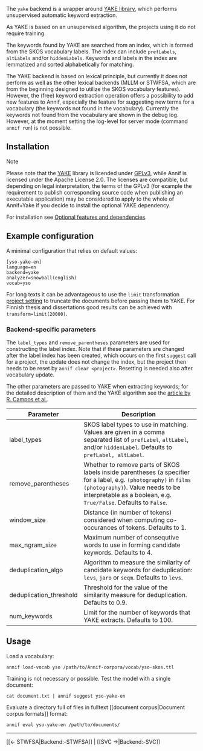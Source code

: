 The `yake` backend is a wrapper around [YAKE library](https://github.com/LIAAD/yake), which performs unsupervised automatic keyword extraction.

As YAKE is based on an unsupervised algorithm, the projects using it do not require training.

The keywords found by YAKE are searched from an index, which is formed from the SKOS vocabulary labels. The index can include `prefLabels`, `altLabels` and/or `hiddenLabels`. Keywords and labels in the index are lemmatized and sorted alphabetically for matching.

The YAKE backend is based on lexical principle, but currently it does not perform as well as the other lexical backends (MLLM or STWFSA, which are from the beginning designed to utilize the SKOS vocabulary features). However, the (free) keyword extraction operation offers a possibility to add new features to Annif, especially the feature for suggesting new terms for a vocabulary (the keywords not found in the vocabulary).
Currently the keywords not found from the vocabulary are shown in the debug log. However, at the moment setting the log-level for server mode (command `annif run`) is not possible.

## Installation

> [!NOTE]
> Please note that the [YAKE](https://github.com/LIAAD/yake) library is licended
> under [GPLv3](https://www.gnu.org/licenses/gpl-3.0.txt), while Annif is
> licensed under the Apache License 2.0. The licenses are compatible, but
> depending on legal interpretation, the terms of the GPLv3 (for example the
> requirement to publish corresponding source code when publishing an executable
> application) may be considered to apply to the whole of Annif+Yake if you
> decide to install the optional YAKE dependency.

For installation see [Optional features and dependencies](https://github.com/NatLibFi/Annif/wiki/Optional-features-and-dependencies).

## Example configuration

A minimal configuration that relies on default values:

```
[yso-yake-en]
language=en
backend=yake
analyzer=snowball(english)
vocab=yso
```

For long texts it can be advantageous to use the `limit` transformation [project setting](https://github.com/NatLibFi/Annif/wiki/Project-configuration) to truncate the documents before passing them to YAKE. For Finnish thesis and dissertations good results can be achieved with `transform=limit(20000)`.

### Backend-specific parameters

The `label_types` and `remove_parentheses` parameters are used for constructing the label index.
Note that if these parameters are changed after the label index has been created, which occurs on the first `suggest` call for a project, the update does not change the index, but the project then needs to be reset by `annif clear <project>`.
Resetting is needed also after vocabulary update.

The other parameters are passed to YAKE when extracting keywords; for the detailed description of them and the YAKE algorithm see the [article by R. Campos et al.](https://www.sciencedirect.com/science/article/abs/pii/S0020025519308588?via%3Dihub).

Parameter |  Description
-------- | --------------------------------------------------
label_types | SKOS label types to use in matching. Values are given in a comma separated list of `prefLabel`, `altLabel`, and/or `hiddenLabel`. Defaults to `prefLabel, altLabel`.
remove_parentheses | Whether to remove parts of SKOS labels inside parentheses (a specifier for a label, e.g. `(photography)` in `films (photography)`). Value needs to be interpretable as a boolean, e.g. `True/False`. Defaults to `False`.
window_size | Distance (in number of tokens) considered when computing co-occurances of tokens. Defaults to 1.
max_ngram_size | Maximum number of consequtive words to use in forming candidate keywords. Defaults to 4.
deduplication_algo | Algorithm to measure the similarity of candidate keywords for deduplication: `levs`, `jaro` or `seqm`. Defaults to `levs`.
deduplication_threshold | Threshold for the value of the similarity measure for deduplication. Defaults to 0.9.
num_keywords | Limit for the number of keywords that YAKE extracts. Defaults to 100.

## Usage

Load a vocabulary:

    annif load-vocab yso /path/to/Annif-corpora/vocab/yso-skos.ttl

Training is not necessary or possible. Test the model with a single document:

    cat document.txt | annif suggest yso-yake-en

Evaluate a directory full of files in fulltext [[document corpus|Document corpus formats]] format:

    annif eval yso-yake-en /path/to/documents/

---
[[← STWFSA|Backend:-STWFSA]] | [[SVC →|Backend:-SVC]]
